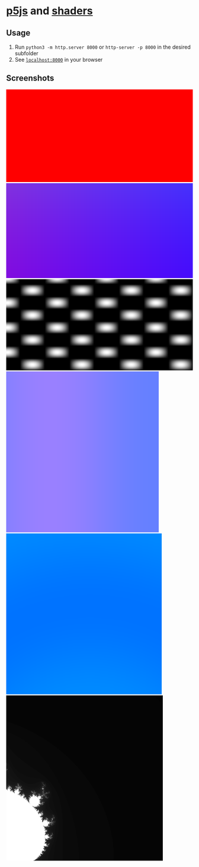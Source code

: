 # [p5js](https://p5js.org/) and [shaders](https://p5js.org/tutorials/intro-to-shaders/)

## Usage

1. Run `python3 -m http.server 8000` or `http-server -p 8000` in the desired subfolder
2. See [`localhost:8000`](http://localhost:8000) in your browser

## Screenshots

![](./asset/test.png)
![](./asset/gradient.png)
![](./asset/noise.png)
![](./asset/wave.png)
![](./asset/ripple.png)
![](./asset/mandelbrot.png)